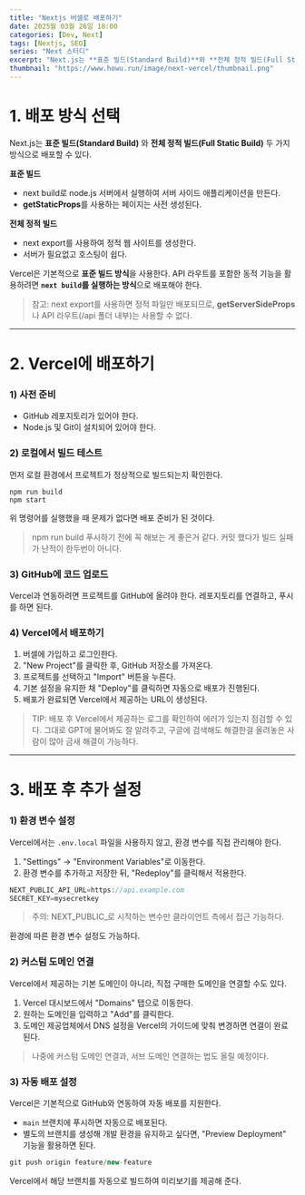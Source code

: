 ```yaml
---
title: "Nextjs 버셀로 배포하기"
date: 2025월 03월 26일 18:00
categories: [Dev, Next]
tags: [Nextjs, SEO]
series: "Next 스터디"
excerpt: "Next.js는 **표준 빌드(Standard Build)**와 **전체 정적 빌드(Full Static Build)** 두 가지 방식으로 배포할 수 있다."
thumbnail: "https://www.howu.run/image/next-vercel/thumbnail.png"
---
```


# 1. 배포 방식 선택

Next.js는 **표준 빌드(Standard Build)** 와 **전체 정적 빌드(Full Static Build)** 두 가지 방식으로 배포할 수 있다.

**표준 빌드**

- next build로 node.js 서버에서 실행하여 서버 사이드 애플리케이션을 만든다.
- **getStaticProps**를 사용하는 페이지는 사전 생성된다.

**전체 정적 빌드**

- next export를 사용하여 정적 웹 사이트를 생성한다.
- 서버가 필요없고 호스팅이 쉽다.

Vercel은 기본적으로 **표준 빌드 방식**을 사용한다. API 라우트를 포함한 동적 기능을 활용하려면 **`next build`를 실행하는 방식**으로 배포해야 한다.

> 참고: next export를 사용하면 정적 파일만 배포되므로, **getServerSideProps**나 API 라우트(/api 폴더 내부)는 사용할 수 없다.
> 

---

# 2. Vercel에 배포하기

### **1) 사전 준비**

- GitHub 레포지토리가 있어야 한다.
- Node.js 및 Git이 설치되어 있어야 한다.

### **2) 로컬에서 빌드 테스트**

먼저 로컬 환경에서 프로젝트가 정상적으로 빌드되는지 확인한다.

```
npm run build
npm start
```

위 명령어를 실행했을 때 문제가 없다면 배포 준비가 된 것이다.

> npm run build 푸시하기 전에 꼭 해보는 게 좋은거 같다. 커밋 했다가 빌드 실패가 난적이 한두번이 아니다.
> 

### **3) GitHub에 코드 업로드**

Vercel과 연동하려면 프로젝트를 GitHub에 올려야 한다. 레포지토리를 연결하고, 푸시를 하면 된다.

### **4) Vercel에서 배포하기**

1. 버셀에 가입하고 로그인한다.
2. "New Project"를 클릭한 후, GitHub 저장소를 가져온다.
3. 프로젝트를 선택하고 "Import" 버튼을 누른다.
4. 기본 설정을 유지한 채 "Deploy"를 클릭하면 자동으로 배포가 진행된다.
5. 배포가 완료되면 Vercel에서 제공하는 URL이 생성된다.

> TIP: 배포 후 Vercel에서 제공하는 로그를 확인하여 에러가 있는지 점검할 수 있다. 그대로 GPT에 물어봐도 잘 알려주고, 구글에 검색해도 해결한걸 올려놓은 사람이 많아 금새 해결이 가능하다.
> 

---

# 3. 배포 후 추가 설정

### **1) 환경 변수 설정**

Vercel에서는 `.env.local` 파일을 사용하지 않고, 환경 변수를 직접 관리해야 한다.

1. "Settings" → "Environment Variables"로 이동한다.
2. 환경 변수를 추가하고 저장한 뒤, "Redeploy"를 클릭해서 적용한다.

```jsx
NEXT_PUBLIC_API_URL=https://api.example.com
SECRET_KEY=mysecretkey
```

> 주의: NEXT_PUBLIC_로 시작하는 변수만 클라이언트 측에서 접근 가능하다.
> 

환경에 따른 환경 변수 설정도 가능하다.

### **2) 커스텀 도메인 연결**

Vercel에서 제공하는 기본 도메인이 아니라, 직접 구매한 도메인을 연결할 수도 있다.

1. Vercel 대시보드에서 "Domains" 탭으로 이동한다.
2. 원하는 도메인을 입력하고 "Add"를 클릭한다.
3. 도메인 제공업체에서 DNS 설정을 Vercel의 가이드에 맞춰 변경하면 연결이 완료된다.

> 나중에 커스텀 도메인 연결과, 서브 도메인 연결하는 법도 올릴 예정이다.
> 

### **3) 자동 배포 설정**

Vercel은 기본적으로 GitHub와 연동하여 자동 배포를 지원한다.

- `main` 브랜치에 푸시하면 자동으로 배포된다.
- 별도의 브랜치를 생성해 개발 환경을 유지하고 싶다면, "Preview Deployment" 기능을 활용하면 된다.

```jsx
git push origin feature/new-feature
```

Vercel에서 해당 브랜치를 자동으로 빌드하여 미리보기를 제공해 준다.
